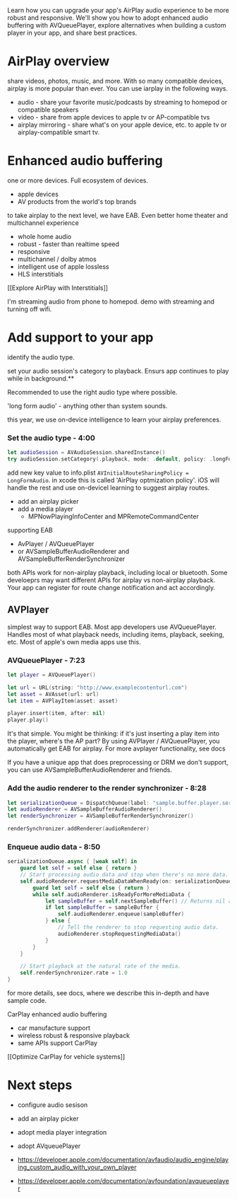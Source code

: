 Learn how you can upgrade your app's AirPlay audio experience to be more robust and responsive. We'll show you how to adopt enhanced audio buffering with AVQueuePlayer, explore alternatives when building a custom player in your app, and share best practices.
# AirPlay overview
share videos, photos, music, and more.  With so many compatible devices, airplay is more popular than ever.  You can use iarplay in the following ways.

* audio - share your favorite music/podcasts by streaming to homepod or compatible speakers
* video - share from apple devices to apple tv or AP-compatible tvs
* airplay mirroring - share what's on your apple device, etc. to apple tv or airplay-compatible smart tv.

# Enhanced audio buffering

one or more devices.  Full ecosystem of devices.
* apple devices
* AV products from the world's top brands

to take airplay to the next level, we have EAB.  Even better home theater and multichannel experience

* whole home audio
* robust - faster than realtime speed
* responsive
* multichannel / dolby atmos
* intelligent use of apple lossless
* HLS interstitials

[[Explore AirPlay with Interstitials]]

I'm streaming audio from phone to homepod.  demo with streaming and turning off wifi.


# Add support to your app
identify the audio type.

set your audio session's category to playback.  Ensurs app continues to play while in background.**

Recommended to use the right audio type where possible.

'long form audio' - anything other than system sounds.

this year, we use on-device intelligence to learn your airplay preferences.


### Set the audio type - 4:00
```swift
let audioSession = AVAudioSession.sharedInstance()
try audioSession.setCategory(.playback, mode: .default, policy: .longFormAudio)
```

add new key value to info.plist `AVInitialRouteSharingPolicy = LongFormAudio`.  in xcode this is called 'AirPlay optmization policy'.  iOS will handle the rest and use on-devicel learning to suggest airplay routes.

* add an airplay picker
* add a media player
	* MPNowPlayingInfoCenter and MPRemoteCommandCenter

supporting EAB
* AvPlayer / AVQueuePlayer
* or AVSampleBufferAudioRenderer and AVSampleBufferRenderSynchronizer

both APIs work for non-airplay playback, including local or bluetooth.  Some develoeprs may want different APIs for airplay vs non-airplay playback. Your app can register for route change notification and act accordingly.

## AVPlayer
simplest way to support EAB.  Most app developers use AVQueuePlayer.  Handles most of what playback needs, including items, playback, seeking, etc.  Most of apple's own media apps use this.
### AVQueuePlayer - 7:23
```swift
let player = AVQueuePlayer()

let url = URL(string: "http://www.examplecontenturl.com")
let asset = AVAsset(url: url)
let item = AVPlayItem(asset: asset)

player.insert(item, after: nil)
player.play()
```

It's that simple.  You might be thinking: if it's just inserting a play item into the player, where's the AP part?  By using AVPlayer / AVQueuePlayer, you automatically get EAB for airplay.  For more avplayer functionality, see docs

If you have a unique app that does preprocessing or DRM we don't support, you can use AVSampleBufferAudioRenderer and friends.  
### Add the audio renderer to the render synchronizer - 8:28
```swift
let serializationQueue = DispatchQueue(label: "sample.buffer.player.serialization.queue")
let audioRenderer = AVSampleBufferAudioRenderer()
let renderSynchronizer = AVSampleBufferRenderSynchronizer()

renderSynchronizer.addRenderer(audioRenderer)
```

### Enqueue audio data - 8:50
```swift
serializationQueue.async { [weak self] in
    guard let self = self else { return }
    // Start processing audio data and stop when there's no more data.
    self.audioRenderer.requestMediaDataWhenReady(on: serializationQueue) { [weak self] in
        guard let self = self else { return }
        while self.audioRenderer.isReadyForMoreMediaData {
            let sampleBuffer = self.nextSampleBuffer() // Returns nil at end of data.
            if let sampleBuffer = sampleBuffer {
                self.audioRenderer.enqueue(sampleBuffer)
            } else {
                // Tell the renderer to stop requesting audio data.
                audioRenderer.stopRequestingMediaData()
            }
        }
    }

    // Start playback at the natural rate of the media.
    self.renderSynchronizer.rate = 1.0
}
```

for more details, see docs, where we describe this in-depth and have sample code.

CarPlay enhanced audio buffering
* car manufacture support
* wireless robust & responsive playback
* same APIs support CarPlay

[[Optimize CarPlay for vehicle systems]]

# Next steps
* configure audio sesison
* add an airplay picker
* adopt media player integration
* adopt AVqueuePlayer

* https://developer.apple.com/documentation/avfaudio/audio_engine/playing_custom_audio_with_your_own_player
* https://developer.apple.com/documentation/avfoundation/avqueueplayer
